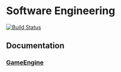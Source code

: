 # Software Engineering 

[![Build Status](https://travis-ci.com/pete183/property-tycoon.svg?token=oRweRVsx9yT4nbqVpKAW&branch=master)](https://travis-ci.com/pete183/property-tycoon)

## Documentation

### [GameEngine](./GameEngine/GameEngine-Documentation.md) 